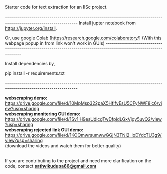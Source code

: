 Starter code for text extraction for an IISc project. <br><br>
*------------------------------------------------------------------------------------------------------------------*
Install jupter notebook from https://jupyter.org/install.

Or, use google Colab [https://research.google.com/colaboratory/] (With this webpage popup in from link won't work in GUIs)
*------------------------------------------------------------------------------------------------------------------*

Install dependencies by,

pip install -r requirements.txt

*------------------------------------------------------------------------------------------------------------------*

<b>webscraping demo:</b> <br> https://drive.google.com/file/d/10MpMsp322paX5HfIfvEsU5CFyNWF8ic6/view?usp=sharing <br>
<b>webscraping monitering GUI demo:</b><br>  https://drive.google.com/file/d/1Sv1IH9esUdicgTwDfpidLGxVjqv5uvQ2/view?usp=sharing <br>
<b>webscraping rejected link GUI demo:</b><br> https://drive.google.com/file/d/1KOQmwrsumwwGGjN3TNI2_IoDYdcTU3g9/view?usp=sharing <br>
(download the videos and watch them for better quality)<br><br>


If you are contributing to the project and need more clarification on the code, contact <b>sathvikudupa66@gmail.com</b>
